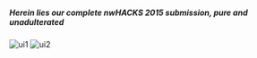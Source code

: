 ##### Herein lies our complete nwHACKS 2015 submission, pure and unadulterated

![ui1](http://i.imgur.com/WxAnrBC.png)
![ui2](http://i.imgur.com/15d5eba.png)
